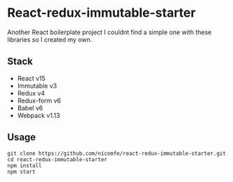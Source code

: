 React-redux-immutable-starter
=====================

Another React boilerplate project
I couldnt find a simple one with these libraries so I created my own.

## Stack
 - React v15
 - Immutable v3
 - Redux v4
 - Redux-form v6
 - Babel v6
 - Webpack v1.13

## Usage
```
git clone https://github.com/nicomfe/react-redux-immutable-starter.git
cd react-redux-immutable-starter
npm install
npm start
```
